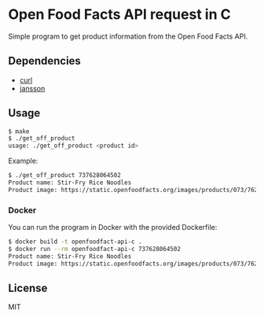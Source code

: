 # Open Food Facts API request in C

Simple program to get product information from the Open Food Facts API.

## Dependencies

- [curl](https://curl.haxx.se/libcurl/c/)
- [jansson](https://jansson.readthedocs.io/)

## Usage

```sh
$ make
$ ./get_off_product
usage: ./get_off_product <product id>
```

Example:

```sh
$ ./get_off_product 737628064502
Product name: Stir-Fry Rice Noodles
Product image: https://static.openfoodfacts.org/images/products/073/762/806/4502/front_en.6.400.jpg
```

### Docker

You can run the program in Docker with the provided Dockerfile:

```sh
$ docker build -t openfoodfact-api-c .
$ docker run --rm openfoodfact-api-c 737628064502
Product name: Stir-Fry Rice Noodles
Product image: https://static.openfoodfacts.org/images/products/073/762/806/4502/front_en.6.400.jpg
```

## License

MIT
